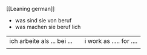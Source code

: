 
[[Leaning german]]
- was sind sie von beruf
- was machen sie beruf lich


|                             |     |                           |
| --------------------------- | --- | ------------------------- |
| ich arbeite als ... bei ... |     | i work as  ..... for .... |
|                             |     |                           |
